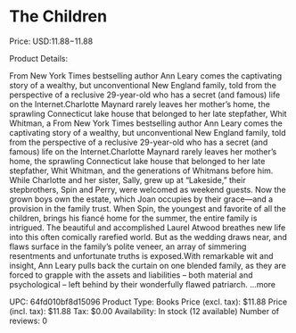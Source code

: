 # The Children

Price: USD:$11.88-$11.88

Product Details:

From New York Times bestselling author Ann Leary comes the captivating story of a wealthy, but unconventional New England family, told from the perspective of a reclusive 29-year-old who has a secret (and famous) life on the Internet.Charlotte Maynard rarely leaves her mother’s home, the sprawling Connecticut lake house that belonged to her late stepfather, Whit Whitman, a From New York Times bestselling author Ann Leary comes the captivating story of a wealthy, but unconventional New England family, told from the perspective of a reclusive 29-year-old who has a secret (and famous) life on the Internet.Charlotte Maynard rarely leaves her mother’s home, the sprawling Connecticut lake house that belonged to her late stepfather, Whit Whitman, and the generations of Whitmans before him. While Charlotte and her sister, Sally, grew up at “Lakeside,” their stepbrothers, Spin and Perry, were welcomed as weekend guests. Now the grown boys own the estate, which Joan occupies by their grace—and a provision in the family trust. When Spin, the youngest and favorite of all the children, brings his fiancé home for the summer, the entire family is intrigued. The beautiful and accomplished Laurel Atwood breathes new life into this often comically rarefied world. But as the wedding draws near, and flaws surface in the family’s polite veneer, an array of simmering resentments and unfortunate truths is exposed.With remarkable wit and insight, Ann Leary pulls back the curtain on one blended family, as they are forced to grapple with the assets and liabilities – both material and psychological – left behind by their wonderfully flawed patriarch. ...more

UPC: 64fd010bf8d15096
Product Type: Books
Price (excl. tax): $11.88
Price (incl. tax): $11.88
Tax: $0.00
Availability: In stock (12 available)
Number of reviews: 0